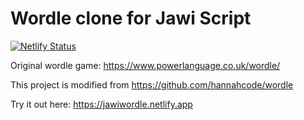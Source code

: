 # Wordle clone for Jawi Script

[![Netlify Status](https://api.netlify.com/api/v1/badges/7aa5003a-e4f0-4fb9-b1ed-f7a6276b8570/deploy-status)](https://app.netlify.com/sites/jawiwordle/deploys)


Original wordle game: https://www.powerlanguage.co.uk/wordle/



This project is modified from https://github.com/hannahcode/wordle

Try it out here: https://jawiwordle.netlify.app
